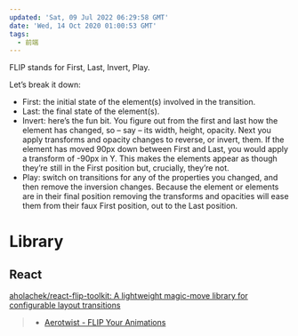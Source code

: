 ```yaml
---
updated: 'Sat, 09 Jul 2022 06:29:58 GMT'
date: 'Wed, 14 Oct 2020 01:00:53 GMT'
tags:
  - 前端
---
```


FLIP stands for First, Last, Invert, Play.

Let’s break it down:

-   First: the initial state of the element(s) involved in the transition.
-   Last: the final state of the element(s).
-   Invert: here’s the fun bit. You figure out from the first and last how the element has changed, so – say – its width, height, opacity. Next you apply transforms and opacity changes to reverse, or invert, them. If the element has moved 90px down between First and Last, you would apply a transform of -90px in Y. This makes the elements appear as though they’re still in the First position but, crucially, they’re not.
-   Play: switch on transitions for any of the properties you changed, and then remove the inversion changes. Because the element or elements are in their final position removing the transforms and opacities will ease them from their faux First position, out to the Last position.

# Library

## React

[aholachek/react-flip-toolkit: A lightweight magic-move library for configurable layout transitions](https://github.com/aholachek/react-flip-toolkit)

> -   [Aerotwist - FLIP Your Animations](https://aerotwist.com/blog/flip-your-animations/)
